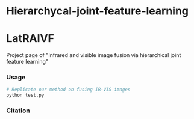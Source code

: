 # Hierarchycal-joint-feature-learning
# LatRAIVF




Project page of  "Infrared and visible image fusion via hierarchical joint feature learning"


### Usage
```bash
# Replicate our method on fusing IR-VIS images
python test.py
```



### Citation




